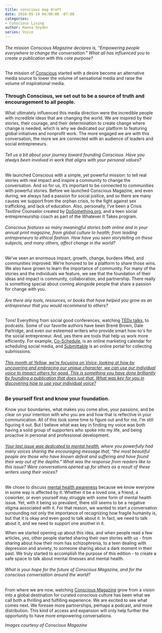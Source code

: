 ```yaml
---
title: conscious mag draft
date: 2018-05-14 04:00:00 -07:00
categories:
- Conscious Living
author: Hanna Snyder
series: Voice
---
```




###### The mission Conscious Magazine declares is, “Empowering people everywhere to change the conversation.” What all has influenced you to create a publication with this core purpose?

The mission of [Conscious](http://consciousmagazine.co/) started with a desire become an alternative media source to lower the volume of sensational media and raise the volume of inspirational media. 

### Through Conscious, we set out to be a source of truth and encouragement to all people. 

What ultimately influenced this media direction were the incredible people with incredible ideas that are changing the world. We are inspired by their stories, their courage, and their determination to create change where change is needed, which is why we dedicated our platform to featuring global initiatives and nonprofit work. The more engaged we are with this conversation, the more we are connected with an audience of leaders and social entrepreneurs. 

###### Tell us a bit about your journey toward founding Conscious. Have you always been involved in work that aligns with your personal values?

We launched Conscious with a simple, yet powerful mission: to ­tell real stories with real impact and inspire a community to change the conversation. And so for us, it’s important to be connected to communities with powerful stories. Before we launched Conscious Magazine, and even during, we always had a passion for social justice, and so there are many causes we support from the orphan crisis, to the fight against sex trafficking, and lack of education. Also, personally, I’ve been a Crisis Textline Counselor created by [DoSomething.org](https://www.dosomething.org/us), and a teen social entrepreneurship coach as part of the Whatever It Takes program.

###### Conscious features so many meaningful stories both online and in your annual print magazine, from global culture to health; from leading entrepreneurs to ethical fashion. How have you seen storytelling on these subjects, and many others, affect change in the world?

We’ve seen an enormous impact, growth, change, burdens lifted, and communities improved. We’re honored to be a platform to share those wins. We also have grown to learn the importance of community. For many of the stories and the individuals we feature, we see that the foundation of their ideas and impact is community, collaboration, and partnership. There really is something special about coming alongside people that share a passion for change with you. 

###### Are there any tools, resources, or books that have helped you grow as an entrepreneur that you would recommend to others?

Tons! Everything from social good conferences, watching [TEDx talks](https://www.ted.com/watch/tedx-talks), to podcasts. Some of our favorite authors have been Brené Brown, Dale Partridge, and even our esteemed writers who provide smart how-to's for the social entrepreneur. And, yes there are tools that help us work more efficiently. For example, [Co-Schedule](https://coschedule.com/), is an online marketing calendar for scheduling social media, and [Submittable](https://www.submittable.com/) is an online portal for collecting submissions.

###### [This month at Yellow, we’re focusing on Voice; looking at how by uncovering and embracing our unique character, we can use our individual voice to impact others for good. This is something you have done brilliantly by founding a publication that does just that. What was key for you in discovering how to use your individual voice?](https://yellowco.co/blog/2018/04/30/sharing-your-individual-voice-necessary-meditation/)

### Be yourself first and know your foundation. 

Know your boundaries, what makes you come alive, your passions, and be clear on your intention with who you are and how that is reflective in your communication. All of this took some time to figure out and for me, I'm still figuring it out. But I believe what was key in finding my voice was both having a solid group of supporters who spoke into my life, and being proactive in personal and professional development. 

###### [Your last issue was dedicated to mental health](https://consciousshop.co/collections/all/products/issue-06-print), where you powerfully had many voices sharing the encouraging message that, “the most beautiful people are those who have known defeat and suffering and have found their way out of the depths.” What was the response from readers like to this issue? Were conversations opened up for others as a result of these writers using their voices?

We chose to discuss [mental health awareness](https://consciousshop.co/collections/all/products/issue-06-print) because we know everyone in some way is affected by it. Whether it be a loved one, a friend, a coworker, or even yourself may struggle with some form of mental health issue. Yet, with it being so prevalent, there still seems to be a negative stigma associated with it. For that reason, we wanted to start a conversation surrounding not only the importance of recognizing how fragile humanity is, but that it is okay and even good to talk about it. In fact, we need to talk about it, and we need to support one another in it.

When we started opening up about this idea, and when people read a few articles, yes, other people started sharing their own stories with us - from sharing about how their mom has schizophrenia, to a teen dealing with depression and anxiety, to someone sharing about a dark moment in their past. We truly started to accomplish the purpose of this edition - to create a safe space to talk about mental illnesses and mental health.

###### What is your hope for the future of Conscious Magazine, and for the conscious conversation around the world?

From where we are now, watching [Conscious Magazine](http://consciousmagazine.co/) grow from a vision into a global destination for curated conscious culture has been what we call both a thrilling and fulfilling experience. We are excited to see what comes next. We foresee more partnerships, perhaps a podcast, and more distribution. This kind of access and expansion will only help further the opportunity to have more empowering conversations.

_Images courtesy of Conscious Magazine_